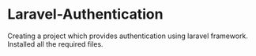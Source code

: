 # Laravel-Authentication
Creating a project which provides authentication using laravel framework. Installed all the required files.
